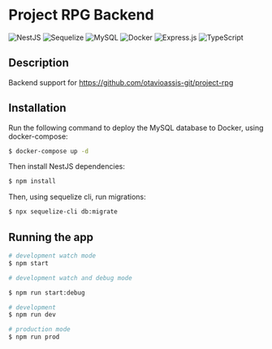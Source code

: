 # Project RPG Backend

![NestJS](https://img.shields.io/badge/nestjs-%23E0234E.svg?style=for-the-badge&logo=nestjs&logoColor=white)
![Sequelize](https://img.shields.io/badge/Sequelize-52B0E7?style=for-the-badge&logo=Sequelize&logoColor=white)
![MySQL](https://img.shields.io/badge/mysql-4479A1.svg?style=for-the-badge&logo=mysql&logoColor=white)
![Docker](https://img.shields.io/badge/docker-%230db7ed.svg?style=for-the-badge&logo=docker&logoColor=white)
![Express.js](https://img.shields.io/badge/express.js-%23404d59.svg?style=for-the-badge&logo=express&logoColor=%2361DAFB)
![TypeScript](https://img.shields.io/badge/typescript-%23007ACC.svg?style=for-the-badge&logo=typescript&logoColor=white)

## Description

Backend support for https://github.com/otavioassis-git/project-rpg

## Installation

Run the following command to deploy the MySQL database to Docker, using docker-compose:

```bash
$ docker-compose up -d
```

Then install NestJS dependencies:

```bash
$ npm install
```

Then, using sequelize cli, run migrations:

```bash
$ npx sequelize-cli db:migrate
```

## Running the app

```bash
# development watch mode
$ npm start

# development watch and debug mode

$ npm run start:debug

# development
$ npm run dev

# production mode
$ npm run prod
```

